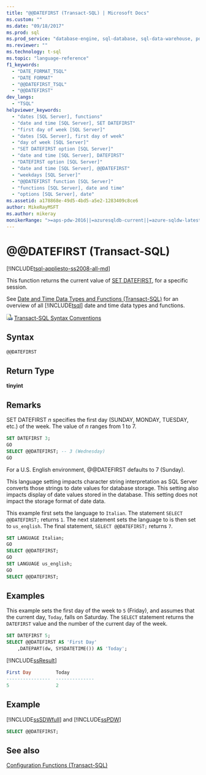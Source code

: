 ```yaml
---
title: "@@DATEFIRST (Transact-SQL) | Microsoft Docs"
ms.custom: ""
ms.date: "09/18/2017"
ms.prod: sql
ms.prod_service: "database-engine, sql-database, sql-data-warehouse, pdw"
ms.reviewer: ""
ms.technology: t-sql
ms.topic: "language-reference"
f1_keywords: 
  - "DATE_FORMAT_TSQL"
  - "DATE FORMAT"
  - "@@DATEFIRST_TSQL"
  - "@@DATEFIRST"
dev_langs: 
  - "TSQL"
helpviewer_keywords: 
  - "dates [SQL Server], functions"
  - "date and time [SQL Server], SET DATEFIRST"
  - "first day of week [SQL Server]"
  - "dates [SQL Server], first day of week"
  - "day of week [SQL Server]"
  - "SET DATEFIRST option [SQL Server]"
  - "date and time [SQL Server], DATEFIRST"
  - "DATEFIRST option [SQL Server]"
  - "date and time [SQL Server], @@DATEFIRST"
  - "weekdays [SQL Server]"
  - "@@DATEFIRST function [SQL Server]"
  - "functions [SQL Server], date and time"
  - "options [SQL Server], date"
ms.assetid: a178868e-49d5-4bd5-a5e2-1283409c8ce6
author: MikeRayMSFT
ms.author: mikeray
monikerRange: ">=aps-pdw-2016||=azuresqldb-current||=azure-sqldw-latest||>=sql-server-2016||=sqlallproducts-allversions||>=sql-server-linux-2017||=azuresqldb-mi-current"
---
```

# &#x40;&#x40;DATEFIRST (Transact-SQL)
[!INCLUDE[tsql-appliesto-ss2008-all-md](../../includes/tsql-appliesto-ss2008-all-md.md)]

This function returns the current value of [SET DATEFIRST](../../t-sql/statements/set-datefirst-transact-sql.md), for a specific session.
  
See [Date and Time Data Types and Functions &#40;Transact-SQL&#41;](../../t-sql/functions/date-and-time-data-types-and-functions-transact-sql.md) for an overview of all [!INCLUDE[tsql](../../includes/tsql-md.md)] date and time data types and functions.
  
![Topic link icon](../../database-engine/configure-windows/media/topic-link.gif "Topic link icon") [Transact-SQL Syntax Conventions](../../t-sql/language-elements/transact-sql-syntax-conventions-transact-sql.md)
  
## Syntax  
  
```
@@DATEFIRST  
```  
  
## Return Type  
**tinyint**
  
## Remarks  
SET DATEFIRST *n* specifies the first day (SUNDAY, MONDAY, TUESDAY, etc.) of the week. The value of *n* ranges from 1 to 7.

```sql
SET DATEFIRST 3;
GO  
SELECT @@DATEFIRST; -- 3 (Wednesday)
GO
```  

For a U.S. English environment, @@DATEFIRST defaults to 7 (Sunday).
  
This language setting impacts character string interpretation as SQL Server converts those strings to date values for database storage. This setting also impacts display of date values stored in the database. This setting does not impact the storage format of date data.

This example first sets the language to `Italian`. The statement `SELECT @@DATEFIRST;` returns `1`. The next statement sets the language to  is then set to `us_english`. The final statement, `SELECT @@DATEFIRST;` returns `7`.
  
```sql
SET LANGUAGE Italian;  
GO  
SELECT @@DATEFIRST;  
GO  
SET LANGUAGE us_english;  
GO  
SELECT @@DATEFIRST;  
```  
  
## Examples  
This example sets the first day of the week to `5` (Friday), and assumes that the current day, `Today`, falls on Saturday. The `SELECT` statement returns the `DATEFIRST` value and the number of the current day of the week.
  
```sql
SET DATEFIRST 5;  
SELECT @@DATEFIRST AS 'First Day'  
    ,DATEPART(dw, SYSDATETIME()) AS 'Today';  
```  
  
[!INCLUDE[ssResult](../../includes/ssresult-md.md)]
  
```sql
First Day         Today  
----------------  --------------  
5                 2  
```  
  
## Example
 [!INCLUDE[ssSDWfull](../../includes/sssdwfull-md.md)] and [!INCLUDE[ssPDW](../../includes/sspdw-md.md)]  
  
```sql
SELECT @@DATEFIRST;  
```  
  
## See also
[Configuration Functions &#40;Transact-SQL&#41;](../../t-sql/functions/configuration-functions-transact-sql.md)
  
  

